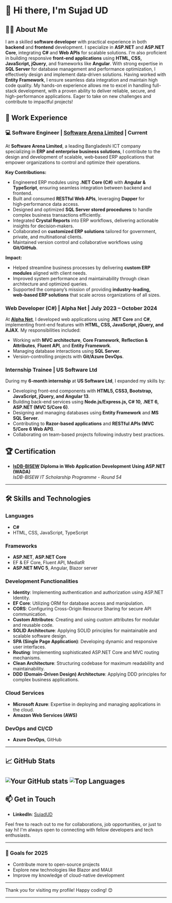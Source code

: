 # 👋 Hi there, I'm Sujad UD

## 👨‍💻 About Me 
I am a skilled **software developer** with practical experience in both **backend** and **frontend** development. I specialize in **ASP.NET** and **ASP.NET Core**, integrating **C#** and **Web APIs** for scalable solutions. I'm also proficient in building responsive **front-end applications** using **HTML, CSS, JavaScript, jQuery**, and frameworks like **Angular**. With strong expertise in **SQL Server** for database management and performance optimization, I effectively design and implement data-driven solutions. Having worked with **Entity Framework**, I ensure seamless data integration and maintain high code quality. My hands-on experience allows me to excel in handling full-stack development, with a proven ability to deliver reliable, secure, and high-performance applications. Eager to take on new challenges and contribute to impactful projects!

## 💼 Work Experience  

### 💻 Software Engineer | [Software Arena Limited](https://softwarearenaltd.com/) | Current

At **Software Arena Limited**, a leading Bangladeshi ICT company specializing in **ERP and enterprise business solutions**, I contribute to the design and development of scalable, web‑based ERP applications that empower organizations to control and optimize their operations.

**Key Contributions:**

-   Engineered ERP modules using **.NET Core (C#)** with **Angular & TypeScript**, ensuring seamless integration between backend and frontend.
-   Built and consumed **RESTful Web APIs**, leveraging **Dapper** for high‑performance data access.
-   Designed and optimized **SQL Server stored procedures** to handle complex business transactions efficiently.
-   Integrated **Crystal Reports** into ERP workflows, delivering actionable insights for decision‑makers.
-   Collaborated on **customized ERP solutions** tailored for government, private, and multinational clients.
-   Maintained version control and collaborative workflows using **Git/GitHub**.

**Impact:**

-   Helped streamline business processes by delivering **custom ERP modules** aligned with client needs.
-   Improved system performance and maintainability through clean architecture and optimized queries.
-   Supported the company’s mission of providing **industry‑leading, web‑based ERP solutions** that scale across organizations of all sizes.

### Web Developer (C#) | Alpha Net | July 2023 – October 2024  
At **[Alpha Net](https://alpha.net.bd/)**, I developed web applications using **.NET Core** and **C#**, implementing front-end features with **HTML, CSS, JavaScript, jQuery, and AJAX**. My responsibilities included:  
- Working with **MVC architecture**, **Core Framework**, **Reflection & Attributes**, **Fluent API**, and **Entity Framework**.  
- Managing database interactions using **SQL Server**.  
- Version-controlling projects with **Git/Azure DevOps**.  

### Internship Trainee | US Software Ltd  
During my **6-month internship** at **US Software Ltd**, I expanded my skills by:  
- Developing front-end components with **HTML5, CSS3, Bootstrap, JavaScript, jQuery, and Angular 13**.  
- Building back-end services using **Node.js/Express.js, C# 10, .NET 6, ASP.NET (MVC 5/Core 6)**.  
- Designing and managing databases using **Entity Framework** and **MS SQL Server**.  
- Contributing to **Razor-based applications** and **RESTful APIs (MVC 5/Core 6 Web API)**.  
- Collaborating on team-based projects following industry best practices.

## 🏆 Certification  
- **[IsDB-BISEW](https://isdb-bisew.org/) Diploma in Web Application Development Using ASP.NET (WADA)**  
  *IsDB-BISEW IT Scholarship Programme - Round 54*  

---

## 🛠️ Skills and Technologies

### Languages
- **C#**
- HTML, CSS, JavaScript, TypeScript

### Frameworks
- **ASP.NET**, **ASP.NET Core**
- EF & EF Core, Fluent API, MediatR
- **ASP.NET MVC 5**, Angular, Blazor server

### Development Functionalities
- **Identity**: Implementing authentication and authorization using ASP.NET Identity.
- **EF Core**: Utilizing ORM for database access and manipulation.
- **CORS**: Configuring Cross-Origin Resource Sharing for secure API communication.
- **Custom Attributes**: Creating and using custom attributes for modular and reusable code.
- **SOLID Architecture**: Applying SOLID principles for maintainable and scalable software design.
- **SPA (Single Page Application)**: Developing dynamic and responsive user interfaces.
- **Routing**: Implementing sophisticated ASP.NET Core and MVC routing mechanisms.
- **Clean Architecture**: Structuring codebase for maximum readability and maintainability.
- **DDD (Domain-Driven Design) Architecture**: Applying DDD principles for complex business applications.

### Cloud Services
- **Microsoft Azure**: Expertise in deploying and managing applications in the cloud.
- **Amazon Web Services (AWS)**

### DevOps and CI/CD
- **Azure DevOps**, GitHub

---

## 📈 GitHub Stats

![Your GitHub stats](https://github-readme-stats.vercel.app/api?username=sujadud&show_icons=true&theme=radical)
![Top Languages](https://github-readme-stats.vercel.app/api/top-langs/?username=sujadud&layout=compact&theme=radical)
---

## 📫 Get in Touch

- **LinkedIn**: [SujadUD](https://www.linkedin.com/in/sujadud)

Feel free to reach out to me for collaborations, job opportunities, or just to say hi! I'm always open to connecting with fellow developers and tech enthusiasts.

---

### 🎯 Goals for 2025
- Contribute more to open-source projects
- Explore new technologies like Blazor and MAUI
- Improve my knowledge of cloud-native development

---

Thank you for visiting my profile! Happy coding! 😊

---
